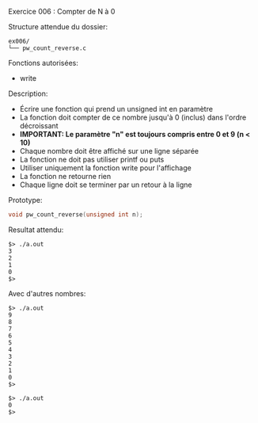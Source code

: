 Exercice 006 : Compter de N à 0

Structure attendue du dossier:

```
ex006/
└── pw_count_reverse.c
```

Fonctions autorisées:

- write

Description:

- Écrire une fonction qui prend un unsigned int en paramètre
- La fonction doit compter de ce nombre jusqu'à 0 (inclus) dans l'ordre décroissant
- **IMPORTANT: Le paramètre "n" est toujours compris entre 0 et 9 (n < 10)**
- Chaque nombre doit être affiché sur une ligne séparée
- La fonction ne doit pas utiliser printf ou puts
- Utiliser uniquement la fonction write pour l'affichage
- La fonction ne retourne rien
- Chaque ligne doit se terminer par un retour à la ligne

Prototype:

```c
void pw_count_reverse(unsigned int n);
```

Resultat attendu:

```
$> ./a.out
3
2
1
0
$>
```

Avec d'autres nombres:

```
$> ./a.out
9
8
7
6
5
4
3
2
1
0
$>
```

```
$> ./a.out
0
$>
```

